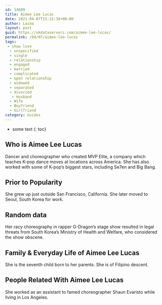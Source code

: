 ```yaml
---
id: 14689
title: Aimee Lee Lucas
date: 2021-04-07T15:15:38+00:00
author: Laima
layout: post
guid: https://ukdataservers.com/aimee-lee-lucas/
permalink: /04/07/aimee-lee-lucas
tags:
 - show love
  - unspecified
  - single
  - relationship
  - engaged
  - married
  - complicated
  - open relationship
  - widowed
  - separated
  - divorced
   - Husband
  - Wife
  - Boyfriend
  - Girlfriend
category: Guides
---
```


* some text
{: toc}


## Who is Aimee Lee Lucas
                  
                  
                  
Dancer and choreographer who created MVP Elite, a company which teaches K-pop dance moves at locations across America. She has also worked with some of K-pop&#8217;s biggest stars, including Se7en and Big Bang.
                  
              
            
              
            
                
                
                
## Prior to Popularity
                  
                  
                  
She grew up just outside San Francisco, California. She later moved to Seoul, South Korea for work.
                  
              
            
              
            
                
                
                
## Random data
                  
                  
                  
Her racy choreography in rapper G-Dragon&#8217;s stage show resulted in legal threats from South Korea&#8217;s Ministry of Health and Welfare, who considered the show obscene.
                  
              
            
              
            
                
                
                
## Family & Everyday Life of Aimee Lee Lucas
                  
                  
                  
She is the seventh child born to her parents. She is of Filipino descent.
                  
              
            
              
            
                
                
                
## People Related With Aimee Lee Lucas
                  
                  
                  
She worked as an assistant to famed choreographer Shaun Evaristo while living in Los Angeles.
                  
              
            
              
            
                
              
            
              
              
            
            
              
            
          
          
          